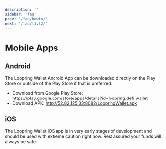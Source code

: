 ```yaml
---
description: ''
sidebar: 'faq'
prev: '/faq/howto/'
next: '/faq/l1vl2/'
---
```


# Mobile Apps

## Android

The Loopring Wallet Android App can be downloaded directly on the Play Store or outside of the Play Store if that is preferred.
- Download from Google Play Store: https://play.google.com/store/apps/details?id=loopring.defi.wallet
- Download APK: http://52.82.125.33:8082/LoopringWallet.apk

## iOS

The Loopring Wallet iOS app is in very early stages of development and should be used with extreme caution right now. Rest assured your funds will always be safe.
